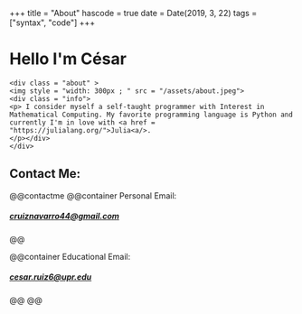 +++
title = "About"
hascode = true
date = Date(2019, 3, 22)
tags = ["syntax", "code"]
+++


# Hello I'm César
~~~
<div class = "about" >
<img style = "width: 300px ; " src = "/assets/about.jpeg">
<div class = "info">
<p> I consider myself a self-taught programmer with Interest in Mathematical Computing. My favorite programming language is Python and currently I'm in love with <a href = "https://julialang.org/">Julia<a/>.
</p></div>
</div>
~~~


## Contact Me:
@@contactme
@@container
Personal Email:
##### cruiznavarro44@gmail.com
@@

@@container
Educational Email:
##### cesar.ruiz6@upr.edu
@@
@@




